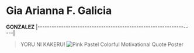 # Gia Arianna F. Galicia
**GONZALEZ**
|-------------------------------------------------------------------| 
> YORU NI KAKERU!
![Pink Pastel Colorful Motivational Quote Poster](https://github.com/user-attachments/assets/e7822c23-1e83-4c5e-b959-7e450fbfbd0a)
